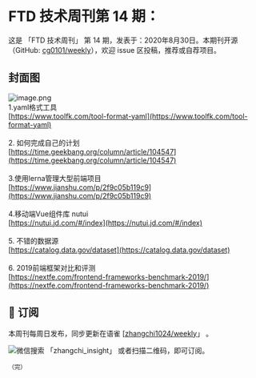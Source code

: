 # FTD 技术周刊第 14 期：
这是 「FTD 技术周刊」 第 14 期，发表于：2020年8月30日。本期刊开源（GitHub: [cg0101/weekly](https://github.com/cg0101/weekly)），欢迎 issue 区投稿，推荐或自荐项目。
## 封面图


![image.png](https://cdn.nlark.com/yuque/0/2020/png/132503/1605583244581-d07cd4d4-d4b6-474d-8841-17ef2c0ccf5e.png#height=720&id=nBLUc&margin=%5Bobject%20Object%5D&name=image.png&originHeight=720&originWidth=1080&originalType=binary&size=1234836&status=done&style=none&width=1080)<br />1.yaml格式工具<br />[https://www.toolfk.com/tool-format-yaml](https://www.toolfk.com/tool-format-yaml)<br />
<br />2. 如何完成自己的计划<br />[https://time.geekbang.org/column/article/104547](https://time.geekbang.org/column/article/104547)<br />
<br />3.使用lerna管理大型前端项目<br />[https://www.jianshu.com/p/2f9c05b119c9](https://www.jianshu.com/p/2f9c05b119c9)<br />
<br />4.移动端Vue组件库 nutui<br />[https://nutui.jd.com/#/index](https://nutui.jd.com/#/index)<br />
<br />5. 不错的数据源<br />[https://catalog.data.gov/dataset](https://catalog.data.gov/dataset)<br />
<br />6. 2019前端框架对比和评测<br />[https://nextfe.com/frontend-frameworks-benchmark-2019/](https://nextfe.com/frontend-frameworks-benchmark-2019/)



## 📅 订阅
本周刊每周日发布，同步更新在语雀 [[zhangchi1024/weekly](https://www.yuque.com/zhangchi1024/weekly)」 。


微信搜索 「zhangchi_insight」 或者扫描二维码，即可订阅。
    <img src="https://cdn.nlark.com/yuque/0/2021/jpeg/132503/1640750963398-e8538e9e-6b96-46f7-abff-c93b56bdd377.jpeg?x-oss-process=image%2Fwatermark%2Ctype_d3F5LW1pY3JvaGVp%2Csize_36%2Ctext_5byg6amw%2Ccolor_FFFFFF%2Cshadow_50%2Ct_80%2Cg_se%2Cx_10%2Cy_10%2Fresize%2Cw_426%2Climit_0" style="float:left">
    
    （完）